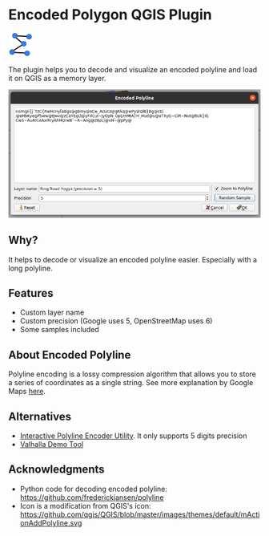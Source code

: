 # Encoded Polygon QGIS Plugin

<img src="./encodedPolyline.svg" />

The plugin helps you to decode and visualize an encoded polyline and load it on QGIS as a memory layer.

<img src="./pluginPreview.png" />

## Why?

It helps to decode or visualize an encoded polyline easier. Especially with a long polyline.

## Features
- Custom layer name
- Custom precision (Google uses 5, OpenStreetMap uses 6)
- Some samples included

## About Encoded Polyline

Polyline encoding is a lossy compression algorithm that allows you to store a series of coordinates as a single string. See more explanation by Google Maps [here](https://developers.google.com/maps/documentation/utilities/polylinealgorithm).

## Alternatives
- [Interactive Polyline Encoder Utility](https://developers.google.com/maps/documentation/utilities/polylineutility). It only supports 5 digits precision
- [Valhalla Demo Tool](https://valhalla.github.io/demos/polyline/)

## Acknowledgments
- Python code for decoding encoded polyline: https://github.com/frederickjansen/polyline
- Icon is a modification from QGIS's icon: https://github.com/qgis/QGIS/blob/master/images/themes/default/mActionAddPolyline.svg

